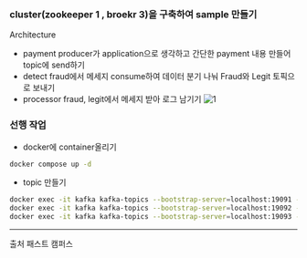 ### cluster(zookeeper 1 , broekr 3)을 구축하여 sample 만들기 
Architecture
- payment producer가 application으로 생각하고 간단한 payment 내용 만들어 topic에 send하기 
- detect fraud에서 메세지 consume하여 데이터 분기 나눠 Fraud와 Legit 토픽으로 보내기 
- processor fraud, legit에서 메세지 받아 로그 남기기
![1](https://user-images.githubusercontent.com/49854618/179385251-ec11cc6d-e9a7-4c1f-94fc-c855e1d954d0.png)

### 선행 작업 
- docker에 container올리기 
```bash
docker compose up -d
```

- topic 만들기
```bash
docker exec -it kafka kafka-topics --bootstrap-server=localhost:19091 --create --topic payments --partitions 3 --replication-factor 2
docker exec -it kafka kafka-topics --bootstrap-server=localhost:19092 --create --topic legit_payments --partitions 3 --replication-factor 2
docker exec -it kafka kafka-topics --bootstrap-server=localhost:19093 --create --topic fraud_payments --partitions 3 --replication-factor 2
```




---
출처 패스트 캠퍼스


